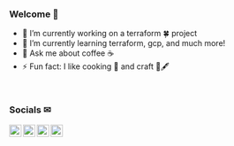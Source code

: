 ### Welcome 👋

- 🔭 I’m currently working on a terraform 🍀 project
- 🌱 I’m currently learning terraform, gcp, and much more! 
- 💬 Ask me about coffee ☕
- ⚡ Fun fact: I like cooking 🍰 and craft 🧵🖋

<br>

### Socials ✉
[<img align="left" alt="gmail.com" src="https://user-images.githubusercontent.com/60447023/154450427-eec6c20c-2bd9-4787-b57a-f75ffa5fb5a5.png" width="22" />][email]
[<img align="left" alt="linkein.com" src="https://user-images.githubusercontent.com/60447023/154451353-fdbc1cbd-ca0c-4fcd-9c41-3e30e1a5c64f.png" width="22" />][linkedin]
[<img align="left" alt="website" src="https://user-images.githubusercontent.com/60447023/154451868-402e5a11-a1a6-4390-963e-ed73abf1292e.png" width="22" />][website]
[<img align="left" alt="discord.com" src="https://user-images.githubusercontent.com/60447023/154454125-9ba1d728-ae85-4823-a728-a21677bc9a60.png" width="22" />][discord]

[email]: https://mail.google.com/mail/?view=cm&fs=1&to=tomfyoungs@gmail.com&su=Hey+there!&body=&bcc=
[linkedin]: https://www.linkedin.com/in/tom-youngs/
[website]: https://www.tomyoungs.info
[discord]: https://discord.com/users/278584679731298304
